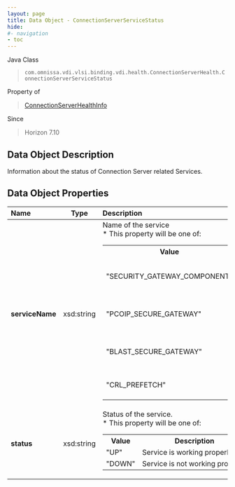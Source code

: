 ```yaml
---
layout: page
title: Data Object - ConnectionServerServiceStatus
hide:
#- navigation
- toc
---
```






Java Class
> `com.omnissa.vdi.vlsi.binding.vdi.health.ConnectionServerHealth.ConnectionServerServiceStatus`

Property of
> [ConnectionServerHealthInfo](vdi.health.ConnectionServerHealth.ConnectionServerHealthInfo.md#field_detail)

Since
> Horizon 7.10


## Data Object Description

Information about the status of Connection Server related Services.

## Data Object Properties

 Name | Type | Description
:---|:---:|:---
**serviceName**|  xsd:string|  Name of the service<br>* This property will be one of:<br><table><tr><th>Value</th><th>Description</th></tr><tr><td>"SECURITY_GATEWAY_COMPONENT"</td><td>Security Gateway Component Service.</td></tr><tr><td>"PCOIP_SECURE_GATEWAY"</td><td>PCoIP Secure Gateway Service.</td></tr><tr><td>"BLAST_SECURE_GATEWAY"</td><td>BLAST Secure Gateway Service.</td></tr><tr><td>"CRL_PREFETCH"</td><td>CRL prefetch Service.</td></tr></table>
**status**|  xsd:string|  Status of the service.<br>* This property will be one of:<br><table><tr><th>Value</th><th>Description</th></tr><tr><td>"UP"</td><td>Service is working properly.</td></tr><tr><td>"DOWN"</td><td>Service is not working properly.</td></tr></table>


 
